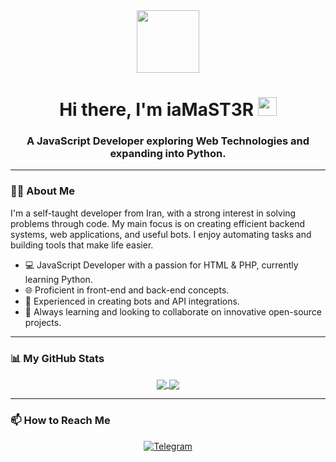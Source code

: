 <div id="header" align="center">
  <img src="https://media.giphy.com/media/M9gbBd9hDxicMX1sbt/giphy.gif" width="100"/>
  <h1>
    Hi there, I'm iaMaST3R
    <img src="https://emojis.slackmojis.com/emojis/images/1531849430/4246/blob-sunglasses.gif?1531849430" width="30"/>
  </h1>
  <h3>A JavaScript Developer exploring Web Technologies and expanding into Python.</h3>
</div>

---

### 👨‍💻 About Me

I'm a self-taught developer from Iran, with a strong interest in solving problems through code. My main focus is on creating efficient backend systems, web applications, and useful bots. I enjoy automating tasks and building tools that make life easier.

- 💻 JavaScript Developer with a passion for HTML & PHP, currently learning Python.
- 🌐 Proficient in front-end and back-end concepts.
- 🤖 Experienced in creating bots and API integrations.
- 🚀 Always learning and looking to collaborate on innovative open-source projects.

---

### 📊 My GitHub Stats

<p align="center">
  <a href="https://github.com/anuraghazra/github-readme-stats">
    <img align="center" src="https://github-readme-stats.vercel.app/api?username=iaMaST3R&show_icons=true&theme=tokyonight&hide_border=true" />
  </a>
  <a href="https://github.com/anuraghazra/github-readme-stats">
    <img align="center" src="https://github-readme-stats.vercel.app/api/top-langs/?username=iaMaST3R&layout=compact&theme=tokyonight&hide_border=true" />
  </a>
</p>

---

### 📫 How to Reach Me

<p align="center">
  <a href="https://t.me/iaMaSTeRDev">
    <img src="https://img.shields.io/badge/Telegram-2CA5E0?style=for-the-badge&logo=telegram&logoColor=white" alt="Telegram"/>
  </a>
</p>
